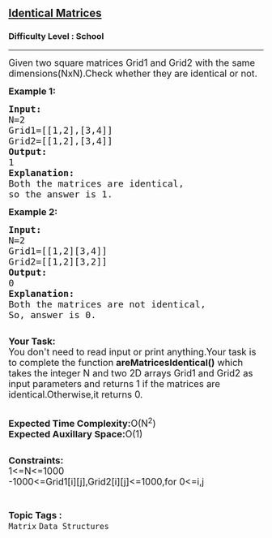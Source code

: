<h2><a href="https://www.geeksforgeeks.org/problems/identical-matrices1042/1?page=2&difficulty=School,Basic,Easy,Medium&sortBy=difficulty">Identical Matrices</a></h2><h3>Difficulty Level : School</h3><hr><div class="problems_problem_content__Xm_eO"><p><span style="font-size:18px">Given two square matrices Grid1 and Grid2 with the same dimensions(NxN).Check whether they are identical or not.</span></p>

<p><span style="font-size:18px"><strong>Example 1:</strong></span></p>

<pre><span style="font-size:18px"><strong>Input:</strong>
N=2
Grid1=[[1,2],[3,4]]
Grid2=[[1,2],[3,4]]
<strong>Output:</strong>
1
<strong>Explanation:</strong>
Both the matrices are identical,
so the answer is 1.</span></pre>

<p><span style="font-size:18px"><strong>Example 2:</strong></span></p>

<pre><span style="font-size:18px"><strong>Input:</strong>
N=2
Grid1=[[1,2][3,4]]
Grid2=[[1,2][3,2]]
<strong>Output:</strong>
0
<strong>Explanation:</strong>
Both the matrices are not identical,
So, answer is 0.</span></pre>

<p><br>
<span style="font-size:18px"><strong>Your Task:</strong><br>
You don't need to read input or print anything.Your task is to complete the function <strong>areMatricesIdentical()</strong> which takes the integer N and two 2D arrays Grid1 and Grid2 as input parameters and returns 1 if the matrices are identical.Otherwise,it returns 0.</span></p>

<p><br>
<span style="font-size:18px"><strong>Expected Time Complexity:</strong>O(N<sup>2</sup>)<br>
<strong>Expected Auxillary Space:</strong>O(1)</span></p>

<p><br>
<span style="font-size:18px"><strong>Constraints:</strong><br>
1&lt;=N&lt;=1000<br>
-1000&lt;=Grid1[i][j],Grid2[i][j]&lt;=1000,for 0&lt;=i,j</span></p>
</div><br><p><span style=font-size:18px><strong>Topic Tags : </strong><br><code>Matrix</code>&nbsp;<code>Data Structures</code>&nbsp;